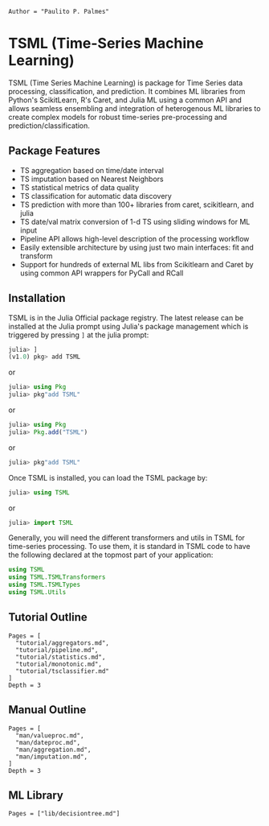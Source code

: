 ```@meta
Author = "Paulito P. Palmes"
```

# TSML (Time-Series Machine Learning)

TSML (Time Series Machine Learning) is package 
for Time Series data processing, classification,
and prediction. It combines ML libraries from Python's 
ScikitLearn, R's Caret, and Julia ML using a common API 
and allows seamless ensembling and integration of 
heterogenous ML libraries to create complex models 
for robust time-series pre-processing and prediction/classification.

## Package Features

- TS aggregation based on time/date interval
- TS imputation based on Nearest Neighbors
- TS statistical metrics of data quality
- TS classification for automatic data discovery
- TS prediction with more than 100+ libraries from caret, scikitlearn, and julia
- TS date/val matrix conversion of 1-d TS using sliding windows for ML input
- Pipeline API allows high-level description of the processing workflow
- Easily extensible architecture by using just two main interfaces: fit and transform
- Support for hundreds of external ML libs from Scikitlearn and Caret by using common API wrappers for PyCall and RCall


## Installation

TSML is in the Julia Official package registry. 
The latest release can be installed at the Julia 
prompt using Julia's package management which is triggered
by pressing `]` at the julia prompt:
```julia
julia> ]
(v1.0) pkg> add TSML
```

or

```julia
julia> using Pkg
julia> pkg"add TSML"
```

or

```julia
julia> using Pkg
julia> Pkg.add("TSML")
```

or 

```julia
julia> pkg"add TSML"
```
Once TSML is installed, you can load the TSML package by:

```julia
julia> using TSML
```

or 

```julia
julia> import TSML
```
Generally, you will need the different transformers and utils in TSML for
time-series processing. To use them, it is standard in TSML code to have the
following declared at the topmost part of your application:

```julia
using TSML 
using TSML.TSMLTransformers
using TSML.TSMLTypes
using TSML.Utils
```

## Tutorial Outline
```@contents
Pages = [
  "tutorial/aggregators.md",
  "tutorial/pipeline.md",
  "tutorial/statistics.md",
  "tutorial/monotonic.md",
  "tutorial/tsclassifier.md"
]
Depth = 3
```


## Manual Outline
```@contents
Pages = [
  "man/valueproc.md",
  "man/dateproc.md",
  "man/aggregation.md",
  "man/imputation.md",
]
Depth = 3
```

## ML Library
```@contents
Pages = ["lib/decisiontree.md"]
```

```@index
```
